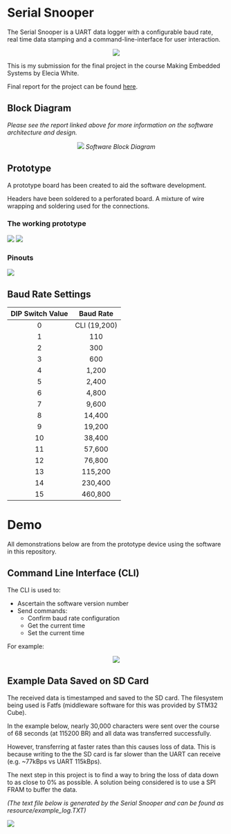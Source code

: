 # Serial Snooper

The Serial Snooper is a UART data logger with a configurable baud rate, real time data stamping and a command-line-interface for user interaction.

<center>
<img src="resource/serial_snooper.png">
</center>

This is my submission for the final project in the course Making Embedded Systems by Elecia White.

Final report for the project can be found [here](https://docs.google.com/document/d/1QN5CVr99LwbAlFGOjgETou2btL8RMqJVu_yTGeXLMHs/edit?usp=sharing).

## Block Diagram
*Please see the report linked above for more information on the software architecture and design.*

<center>
<img src="resource/sw_block.png">
<i>Software Block Diagram</i>
</center>

## Prototype

A prototype board has been created to aid the software development. 

Headers have been soldered to a perforated board. A mixture of wire wrapping and soldering used for the connections.

### The working prototype

<img src="resource/prototype2.png">
<img src="resource/perf_board.jpg">

### Pinouts

<img src="resource/pins.png">

## Baud Rate Settings

|DIP Switch Value|Baud Rate|
|:-:|:-:|
|0| CLI (19,200) |
|1|110|
|2|300|
|3|600|
|4|1,200|
|5|2,400|
|6|4,800|
|7|9,600|
|8|14,400|
|9|19,200|
|10|38,400|
|11|57,600|
|12|76,800|
|13|115,200|
|14|230,400|
|15|460,800|

# Demo 

All demonstrations below are from the prototype device using the software in this repository.

## Command Line Interface (CLI)

The CLI is used to:

- Ascertain the software version number
- Send commands:
  - Confirm baud rate configuration
  - Get the current time
  - Set the current time

For example:
<center>
<img src="resource/cli.PNG">
</center>

## Example Data Saved on SD Card

The received data is timestamped and saved to the SD card. The filesystem being used is Fatfs (middleware software for this was provided by STM32 Cube).

In the example below, nearly 30,000 characters were sent over the course of 68 seconds (at 115200 BR) and all data was transferred successfully.

However, transferring at faster rates than this causes loss of data. This is because writing to the the SD card is far slower than the UART can receive (e.g. ~77kBps vs UART 115kBps).

The next step in this project is to find a way to bring the loss of data down to as close to 0% as possible. A solution being considered is to use a SPI FRAM to buffer the data.

*(The text file below is generated by the Serial Snooper and can be found as resource/example_log.TXT)*

<img src="resource/logging2.PNG">
